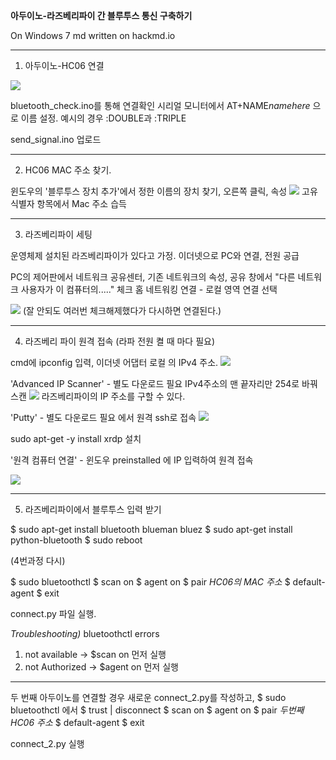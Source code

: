 **아두이노-라즈베리파이 간 블루투스 통신 구축하기**

On Windows 7
md written on hackmd.io


---

1. 아두이노-HC06 연결

![](https://i.imgur.com/iN8fjrd.png)


bluetooth_check.ino를 통해 연결확인
시리얼 모니터에서 AT+NAME*namehere* 으로 이름 설정. 예시의 경우 :DOUBLE과 :TRIPLE

send_signal.ino 업로드

---

2. HC06 MAC 주소 찾기. 

윈도우의 '블루투스 장치 추가'에서 정한 이름의 장치 찾기, 오른쪽 클릭, 속성
![](https://i.imgur.com/q3WkXrP.png)
고유 식별자 항목에서 Mac 주소 습득



---

3. 라즈베리파이 세팅 

운영체제 설치된 라즈베리파이가 있다고 가정. 
이더넷으로 PC와 연결, 전원 공급

PC의 제어판에서 네트워크 공유센터, 기존 네트워크의 속성,
공유 창에서 "다른 네트워크 사용자가 이 컴퓨터의....." 체크
홈 네트워킹 연결 - 로컬 영역 연결 선택

![](https://i.imgur.com/KdJ4YQE.png)
(잘 안되도 여러번 체크해제했다가 다시하면 연결된다.)


---

4. 라즈베리 파이 원격 접속 (라파 전원 켤 때 마다 필요)

cmd에 ipconfig 입력, 이더넷 어댑터 로컬 의 IPv4 주소. 
![](https://i.imgur.com/t0KclBO.png)


'Advanced IP Scanner' - 별도 다운로드 필요
IPv4주소의 맨 끝자리만 254로 바꿔 스캔
![](https://i.imgur.com/3tHXxIQ.png)
라즈베리파이의 IP 주소를 구할 수 있다. 

'Putty' - 별도 다운로드 필요 
에서 원격 ssh로 접속 
![](https://i.imgur.com/8l3C04Y.png)

sudo apt-get -y install xrdp  설치

'원격 컴퓨터 연결' - 윈도우 preinstalled 
에 IP 입력하여 원격 접속

![](https://i.imgur.com/IiNv2dE.png)


---

5. 라즈베리파이에서 블루투스 입력 받기

$ sudo apt-get install bluetooth blueman bluez
$ sudo apt-get install python-bluetooth
$ sudo reboot

(4번과정 다시)

$ sudo bluetoothctl
$ scan on
$ agent on
$ pair *HC06의 MAC 주소*
$ default-agent
$ exit

connect.py 파일 실행. 

*Troubleshooting)*
bluetoothctl errors
1. not available -> $scan on 먼저 실행
2. not Authorized -> $agent on 먼저 실행

---

두 번째 아두이노를 연결할 경우
새로운 connect_2.py를 작성하고,
$ sudo bluetoothctl 에서
$ trust | disconnect
$ scan on
$ agent on
$ pair *두번째 HC06 주소*
$ default-agent
$ exit

connect_2.py 실행